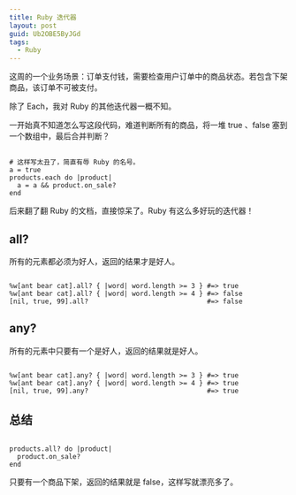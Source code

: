 ```yaml
---
title: Ruby 迭代器
layout: post
guid: Ub2OBE5ByJGd
tags:
  - Ruby
---
```


这周的一个业务场景：订单支付钱，需要检查用户订单中的商品状态。若包含下架商品，该订单不可被支付。

除了 Each，我对 Ruby 的其他迭代器一概不知。

一开始真不知道怎么写这段代码，难道判断所有的商品，将一堆 true 、false 塞到一个数组中，最后合并判断？

<pre><code>
# 这样写太丑了，简直有辱 Ruby 的名号。
a = true
products.each do |product|
  a = a && product.on_sale?
end
</code></pre>

后来翻了翻 Ruby 的文档，直接惊呆了。Ruby 有这么多好玩的迭代器！

## all?

所有的元素都必须为好人，返回的结果才是好人。

<pre><code>
%w[ant bear cat].all? { |word| word.length >= 3 } #=> true
%w[ant bear cat].all? { |word| word.length >= 4 } #=> false
[nil, true, 99].all?                              #=> false
</code></pre>

## any?

所有的元素中只要有一个是好人，返回的结果就是好人。

<pre><code>
%w[ant bear cat].any? { |word| word.length >= 3 } #=> true
%w[ant bear cat].any? { |word| word.length >= 4 } #=> true
[nil, true, 99].any?                              #=> true
</code></pre>


## 总结

<pre><code>
products.all? do |product|
  product.on_sale?
end
</code></pre>

只要有一个商品下架，返回的结果就是 false，这样写就漂亮多了。